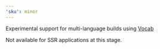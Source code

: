 ```yaml
---
'sku': minor
---
```


Experimental support for multi-language builds using [Vocab](https://github.com/seek-oss/vocab)

Not available for SSR applications at this stage.
